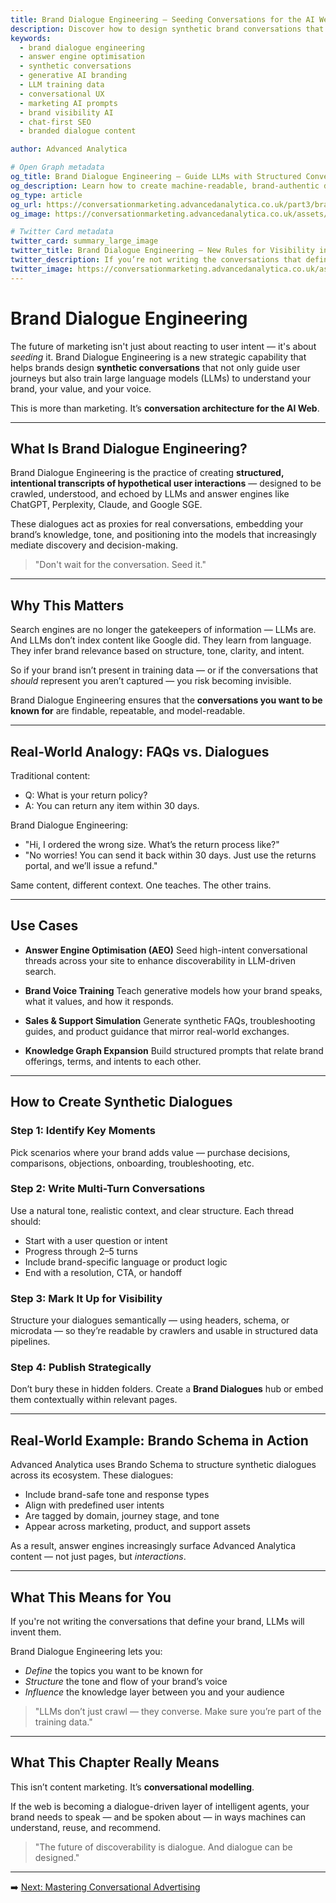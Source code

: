 ```yaml
---
title: Brand Dialogue Engineering – Seeding Conversations for the AI Web
description: Discover how to design synthetic brand conversations that guide user journeys, train LLMs, and make your voice visible in AI-driven search and discovery.
keywords:
  - brand dialogue engineering
  - answer engine optimisation
  - synthetic conversations
  - generative AI branding
  - LLM training data
  - conversational UX
  - marketing AI prompts
  - brand visibility AI
  - chat-first SEO
  - branded dialogue content

author: Advanced Analytica

# Open Graph metadata
og_title: Brand Dialogue Engineering – Guide LLMs with Structured Conversations
og_description: Learn how to create machine-readable, brand-authentic dialogue threads that shape what AI says about you in chat-first environments.
og_type: article
og_url: https://conversationmarketing.advancedanalytica.co.uk/part3/brand-dialogue-engineering
og_image: https://conversationmarketing.advancedanalytica.co.uk/assets/logos/0.5x/Brando_9@0.5x.png

# Twitter Card metadata
twitter_card: summary_large_image
twitter_title: Brand Dialogue Engineering – New Rules for Visibility in the AI Era
twitter_description: If you’re not writing the conversations that define your brand, LLMs will. Seed synthetic dialogues to shape your discoverability.
twitter_image: https://conversationmarketing.advancedanalytica.co.uk/assets/logos/0.5x/Brando_9@0.5x.png
---
```


# Brand Dialogue Engineering

The future of marketing isn't just about reacting to user intent — it's about *seeding* it. Brand Dialogue Engineering is a new strategic capability that helps brands design **synthetic conversations** that not only guide user journeys but also train large language models (LLMs) to understand your brand, your value, and your voice.

This is more than marketing. It’s **conversation architecture for the AI Web**.

---

## What Is Brand Dialogue Engineering?

Brand Dialogue Engineering is the practice of creating **structured, intentional transcripts of hypothetical user interactions** — designed to be crawled, understood, and echoed by LLMs and answer engines like ChatGPT, Perplexity, Claude, and Google SGE.

These dialogues act as proxies for real conversations, embedding your brand’s knowledge, tone, and positioning into the models that increasingly mediate discovery and decision-making.

> "Don't wait for the conversation. Seed it."

---

## Why This Matters

Search engines are no longer the gatekeepers of information — LLMs are. And LLMs don’t index content like Google did. They learn from language. They infer brand relevance based on structure, tone, clarity, and intent.

So if your brand isn’t present in training data — or if the conversations that *should* represent you aren’t captured — you risk becoming invisible.

Brand Dialogue Engineering ensures that the **conversations you want to be known for** are findable, repeatable, and model-readable.

---

## Real-World Analogy: FAQs vs. Dialogues

Traditional content:

* Q: What is your return policy?
* A: You can return any item within 30 days.

Brand Dialogue Engineering:

* "Hi, I ordered the wrong size. What’s the return process like?"
* "No worries! You can send it back within 30 days. Just use the returns portal, and we’ll issue a refund."

Same content, different context. One teaches. The other trains.

---

## Use Cases

* **Answer Engine Optimisation (AEO)**
  Seed high-intent conversational threads across your site to enhance discoverability in LLM-driven search.

* **Brand Voice Training**
  Teach generative models how your brand speaks, what it values, and how it responds.

* **Sales & Support Simulation**
  Generate synthetic FAQs, troubleshooting guides, and product guidance that mirror real-world exchanges.

* **Knowledge Graph Expansion**
  Build structured prompts that relate brand offerings, terms, and intents to each other.

---

## How to Create Synthetic Dialogues

### Step 1: Identify Key Moments

Pick scenarios where your brand adds value — purchase decisions, comparisons, objections, onboarding, troubleshooting, etc.

### Step 2: Write Multi-Turn Conversations

Use a natural tone, realistic context, and clear structure. Each thread should:

* Start with a user question or intent
* Progress through 2–5 turns
* Include brand-specific language or product logic
* End with a resolution, CTA, or handoff

### Step 3: Mark It Up for Visibility

Structure your dialogues semantically — using headers, schema, or microdata — so they’re readable by crawlers and usable in structured data pipelines.

### Step 4: Publish Strategically

Don’t bury these in hidden folders. Create a **Brand Dialogues** hub or embed them contextually within relevant pages.

---

## Real-World Example: Brando Schema in Action

Advanced Analytica uses Brando Schema to structure synthetic dialogues across its ecosystem. These dialogues:

* Include brand-safe tone and response types
* Align with predefined user intents
* Are tagged by domain, journey stage, and tone
* Appear across marketing, product, and support assets

As a result, answer engines increasingly surface Advanced Analytica content — not just pages, but *interactions*.

---

## What This Means for You

If you're not writing the conversations that define your brand, LLMs will invent them.

Brand Dialogue Engineering lets you:

* *Define* the topics you want to be known for
* *Structure* the tone and flow of your brand’s voice
* *Influence* the knowledge layer between you and your audience

> "LLMs don’t just crawl — they converse. Make sure you’re part of the training data."

---

## What This Chapter Really Means

This isn’t content marketing. It’s **conversational modelling**.

If the web is becoming a dialogue-driven layer of intelligent agents, your brand needs to speak — and be spoken about — in ways machines can understand, reuse, and recommend.

> "The future of discoverability is dialogue. And dialogue can be designed."

---

➡️ [Next: Mastering Conversational Advertising](conversational-advertising.md)
